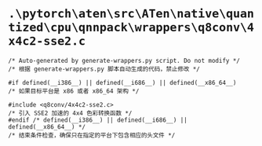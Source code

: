 # `.\pytorch\aten\src\ATen\native\quantized\cpu\qnnpack\wrappers\q8conv\4x4c2-sse2.c`

```
/* Auto-generated by generate-wrappers.py script. Do not modify */
/* 根据 generate-wrappers.py 脚本自动生成的代码，禁止修改 */

#if defined(__i386__) || defined(__i686__) || defined(__x86_64__)
/* 如果目标平台是 x86 或者 x86_64 架构 */

#include <q8conv/4x4c2-sse2.c>
/* 引入 SSE2 加速的 4x4 色彩转换函数 */
#endif /* defined(__i386__) || defined(__i686__) || defined(__x86_64__) */
/* 结束条件检查，确保只在指定的平台下包含相应的头文件 */
```